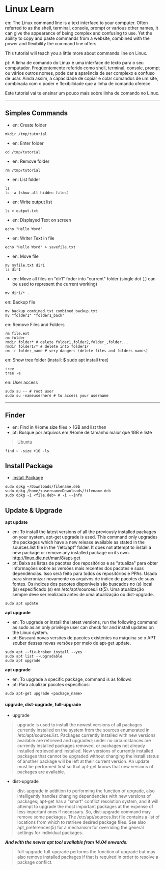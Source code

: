# Linux Learn

en: The Linux command line is a text interface to your computer. Often referred to as the shell, terminal, console, prompt or various other names, it can give the appearance of being complex and confusing to use. Yet the ability to copy and paste commands from a website, combined with the power and flexibility the command line offers.

This tutorial will teach you a little more about commands line on Linux.

pt: A linha de comando do Linux é uma interface de texto para o seu computador. Freqüentemente referido como shell, terminal, console, prompt ou vários outros nomes, pode dar a aparência de ser complexo e confuso de usar. Ainda assim, a capacidade de copiar e colar comandos de um site, combinada com o poder e flexibilidade que a linha de comando oferece.

Este tutorial vai te ensinar um pouco mais sobre linha de comando no Linux.

---

## Simples Commands

* en: Create folder
```
mkdir /tmp/tutorial
```
* en: Enter folder
```
cd /tmp/tutorial
```
* en: Remove folder
```
rm /tmp/tutorial
```
* en: List folder
```
ls
ls -a (show all hidden files)
```
* en: Write output list
```
ls > output.txt
```
* en: Displayed Text on screen
```
echo "Hello Word"
```
* en: Writer Text in file
```
echo "Hello Word" > savefile.txt
```
* en: Move file
```
mv myfile.txt dir1
ls dir1
```
* en: Move all files on "dir1" foder into "current" folder (single dot (.) can be used to represent the current working)
```
mv dir1/* .
```
en: Backup file
```
mv backup_combined.txt combined_backup.txt
mv "folder1" "folder1_back"
```
en: Remove Files and Folders
```
rm file.ext
rm folder
rmdir folder* # delete folder1,folder2,folder_,folder... 
rmdir folder1/* # delete into folder1/
rm -r folder_name # very dangers (delete files and folders names)
```
en: Show tree folder (install: $ sudo apt install tree)
```
tree
tree -a
```
en: User access
```
sudo su -- # root user
sudo su -nameuserhere # to access your username
```

---

## Finder

* en: Find in /Home size files > 1GB and list then
* pt: Busque por arquivos em /Home de tamanho maior que 1GB e liste

> Ubuntu
```
find ~ -size +1G -ls
```

## Install Package

* [Install Package](install-package.md)

```
sudo dpkg ~/Downloads/filename.deb
sudo dpkg /home/<username>Downloads/filename.deb
sudo dpkg -i <file.deb> # -i --info
```

## Update & Upgrade

**apt update**
* en: To install the latest versions of all the previously installed packages on your system, apt-get upgrade is used. This command only upgrades the packages which have a new release available as stated in the sources.list file in the “/etc/apt” folder. It does not attempt to install a new package or remove any installed package on its own. http://linux.die.net/man/8/apt-get
* pt: Baixa as listas de pacotes dos repositórios e as "atualiza" para obter informações sobre as versões mais recentes dos pacotes e suas dependências. Isso será feito para todos os repositórios e PPAs. Usado para sincronizar novamente os arquivos de índice de pacotes de suas fontes. Os índices dos pacotes disponíveis são buscados no (s) local (is) especificado (s) em /etc/apt/sources.list(5). Uma atualização sempre deve ser realizada antes de uma atualização ou dist-upgrade.
```
sudo apt update
```
**apt upgrade**
* en: To upgrade or install the latest versions, run the following command as sudo as an only privilege user can check for and install updates on the Linux system.
* pt: Buscará novas versões de pacotes existentes na máquina se o APT souber dessas novas versões por meio de apt-get update. 
```
sudo apt --fix-broken install --yes
sudo apt list --upgradable
sudo apt upgrade
```
**apt upgrade <PACKAGE>**
* en: To upgrade a specific package, command is as follows:
* pt: Para atualizar pacotes específicos:
```
sudo apt-get upgrade <package_name>
```
#### upgrade, dist-upgrade, full-upgrade

* upgrade

>  upgrade is used to install the newest versions of all packages
   currently installed on the system from the sources enumerated in
   /etc/apt/sources.list. Packages currently installed with new
   versions available are retrieved and upgraded; under no
   circumstances are currently installed packages removed, or packages
   not already installed retrieved and installed. New versions of
   currently installed packages that cannot be upgraded without
   changing the install status of another package will be left at
   their current version. An update must be performed first so that
   apt-get knows that new versions of packages are available.

* dist-upgrade

>  dist-upgrade in addition to performing the function of upgrade,
   also intelligently handles changing dependencies with new versions
   of packages; apt-get has a "smart" conflict resolution system, and
   it will attempt to upgrade the most important packages at the
   expense of less important ones if necessary. So, dist-upgrade
   command may remove some packages. The /etc/apt/sources.list file
   contains a list of locations from which to retrieve desired package
   files. See also apt_preferences(5) for a mechanism for overriding
   the general settings for individual packages.

***And with the newer apt tool available from 14.04 onwards:***

> full-upgrade
   full-upgrade performs the function of upgrade but may also remove
   installed packages if that is required in order to resolve a
   package conflict.



